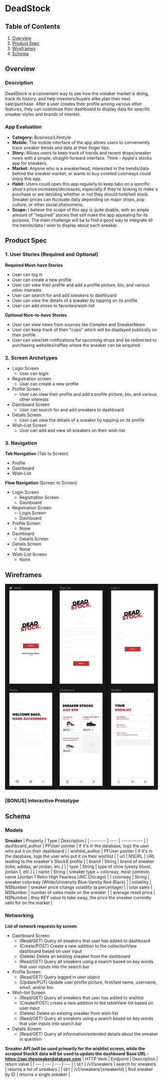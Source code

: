 # DeadStock

## Table of Contents
1. [Overview](#Overview)
1. [Product Spec](#Product-Spec)
1. [Wireframes](#Wireframes)
2. [Schema](#Schema)

## Overview
### Description
DeadStock is a convenient way to see how the sneaker market is doing, track its history, and help investors/buyers alike plan their next sale/purchase. After a user creates their profile among various other features, they can customize their dashboard to display data for specific sneaker styles and brands of interest. 

### App Evaluation
- **Category:** Business/Lifestyle
- **Mobile:** The mobile interface of the app allows users to conveniently track sneaker trends and data at their finger tips.
- **Story:** Allows users to keep track of trends and recent drops/sneaker news with a simple, straight-forward interface. Think - Apple's stocks app for sneakers.
- **Market:** Anyone who is a sneakerhead, interested in the trends/data behind the sneaker market, or wants to buy coveted colorways could enjoy this app.
- **Habit:** Users could open this app regularly to keep tabs on a specific shoe's price increases/decreases, especially if they're looking to make a purchase or are deciding whether or not they should hold/sell stock. Sneaker prices can fluctuate daily depending on major drops, pop culture, or other social phenomena.
- **Scope:** I believe the scope of this app is quite doable, with an ample amount of "required" stories that still make the app appealing for its purpose. The main challenge will be to find a good way to integrate all the trends/data I wish to display about each sneaker.

## Product Spec

### 1. User Stories (Required and Optional)

**Required Must-have Stories**

* User can log in
* User can create a new profile
* User can view their profile and add a profile picture, bio, and various other interests
* User can search for and add sneakers to dashboard
* User can view the details of a sneaker by tapping on its profile
* User can add shoes to favorites/wish-list

**Optional Nice-to-have Stories**

* User can view news from sources like Complex and SneakerNews 
* User can keep track of their "cops" which will be displayed publically on their profile.
* User can view/set notifications for upcoming drops and be redirected to purchasing websites/raffles where the sneaker can be acquired.

### 2. Screen Archetypes

* Login Screen
   * User can login
* Registration screen
   * User can create a new profile
* Profile Screen
    * User can view their profile and add a profile picture, bio, and various other interests
* Dashboard Screen
   * User can search for and add sneakers to dashboard
* Details Screen
    * User can view the details of a sneaker by tapping on its profile
* Wish-List Screen
    * User can add and view all sneakers on their wish-list

### 3. Navigation

**Tab Navigation** (Tab to Screen)

* Profile
* Dashboard
* Wish-List

**Flow Navigation** (Screen to Screen)

* Login Screen
   * Registration Screen
   * Dashboard
* Registration Screen
   * Login Screen
   * Dashboard
* Profile Screen
    * None
* Dashboard
    * Details Screen
* Details Screen
    * None
* Wish-List Screen
    * None

## Wireframes
<img src="https://github.com/pranathip/DeadStock/blob/master/Digital_Wireframe.png?raw=true" width=600>

### [BONUS] Interactive Prototype

## Schema 
### Models
**Sneaker**
| Property | Type | Description |
| -------- | ---- | ----------- |
| dashboard_author | PFUser pointer | if it's in the database, logs the user who put it on their dashboard |
| wishlist_author | PFUser pointer | if it's in the database, logs the user who put it on their wishlist |
| url | NSURL | URL leading to the sneaker's StockX profile |
| brand | String | brand of sneaker (nike, adidas, air jordan, etc.) |
| type | String | type of shoe (yeezy boost, jordan 1, etc.) |
| name | String | sneaker type + colorway, most common name (Jordan 1 Retro High Fearless UNC Chicago) |
| colorway | String | sneaker colorway (White/University Blue-Varsity Red-Black) |
| volatility | NSNumber | sneaker price change volatility (a percentage) |
| total sales | NSNumber | number of sales made on the sneaker |
| average resell price | NSNumber | they KEY value to take away, the price the sneaker currently sells for on the market |

### Networking
**List of network requests by screen**
* Dashboard Screen
  * (Read/GET) Query all sneakers that user has added to dashboard
  * (Create/POST) Create a new addition to the collectionView dashboard based on user input
  * (Delete) Delete an existing sneaker from the dashboard
  * (Read/GET) Query all sneakers using a search based on key words that user inputs into the search bar
* Profile Screen
  * (Read/GET) Query logged in user object
  * (Update/PUT) Update user profile picture, first/last name, username, email, and/or bio
* Wish-list Screen
  * (Read/GET) Query all sneakers that user has added to wishlist
  * (Create/POST) create a new addition to the tableView list based on user input
  * (Delete) Delete an existing sneaker from wish-list
  * (Read/GET) Query all sneakers using a search based on key words that user inputs into search bar
* Details Screen
  * (Read/GET) Query all information/extended details about the sneaker in question

**Sneaker API (will be used primarily for the wishlist screen, while the scraped StockX data will be used to update the dashboard**
**Base URL - https://api.thesneakerdatabase.com**
| HTTP Verb | Endpoint | Description | return value |
| --- | --- | --- | --- |
| `GET` | /v1/sneakers | search for sneakers | returns a list of sneakers |
| `GET` | /v1/sneakers/{sneakerId} | find sneaker by ID | returns a single sneaker | 
